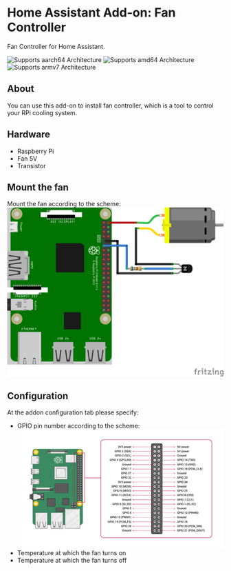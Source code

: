 # Home Assistant Add-on: Fan Controller

Fan Controller for Home Assistant.

![Supports aarch64 Architecture][aarch64-shield] ![Supports amd64 Architecture][amd64-shield] ![Supports armv7 Architecture][armv7-shield]

## About

You can use this add-on to install fan controller, which is a tool to control your RPi cooling system.


[aarch64-shield]: https://img.shields.io/badge/aarch64-yes-green.svg
[amd64-shield]: https://img.shields.io/badge/amd64-yes-green.svg
[armv7-shield]: https://img.shields.io/badge/armv7-yes-green.svg

## Hardware

* Raspberry Pi
* Fan 5V
* Transistor 

## Mount the fan
Mount the fan according to the scheme:
![Screenshot](raspberry-pi-fan-controller-schematic.png)

## Configuration
At the addon configuration tab please specify:
* GPIO pin number according to the scheme:
![Screenshot](GPIO-Pinout-Diagram-2.png)
* Temperature at which the fan turns on
* Temperature at which the fan turns off
